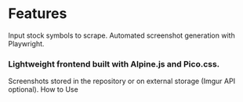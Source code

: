 # Features
Input stock symbols to scrape.
Automated screenshot generation with Playwright.

### Lightweight frontend built with Alpine.js and Pico.css.
Screenshots stored in the repository or on external storage (Imgur API optional).
How to Use

